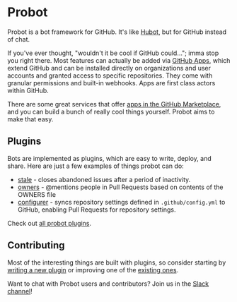# Probot

Probot is a bot framework for GitHub. It's like [Hubot](https://hubot.github.com/), but for GitHub instead of chat.

If you've ever thought, "wouldn't it be cool if GitHub could…"; imma stop you right there. Most features can actually be added via [GitHub Apps](https://developer.github.com/apps/), which extend GitHub and can be installed directly on organizations and user accounts and granted access to specific repositories. They come with granular permissions and built-in webhooks. Apps are first class actors within GitHub.

There are some great services that offer [apps in the GitHub Marketplace](https://github.com/marketplace), and you can build a bunch of really cool things yourself. Probot aims to make that easy.

## Plugins

Bots are implemented as plugins, which are easy to write, deploy, and share. Here are just a few examples of things probot can do:

- [stale](https://github.com/probot/stale) - closes abandoned issues after a period of inactivity.
- [owners](https://github.com/probot/owners) - @mentions people in Pull Requests based on contents of the OWNERS file
- [configurer](https://github.com/probot/configurer) - syncs repository settings defined in `.github/config.yml` to GitHub, enabling Pull Requests for repository settings.

Check out [all probot plugins](https://github.com/search?q=topic%3Aprobot-plugin&type=Repositories).

## Contributing

Most of the interesting things are built with plugins, so consider starting by [writing a new plugin](docs/plugins.md) or improving one of the [existing ones](https://github.com/search?q=topic%3Aprobot-plugin&type=Repositories).

Want to chat with Probot users and contributors? Join us in the [Slack channel](https://probot-slackin.herokuapp.com/)!
